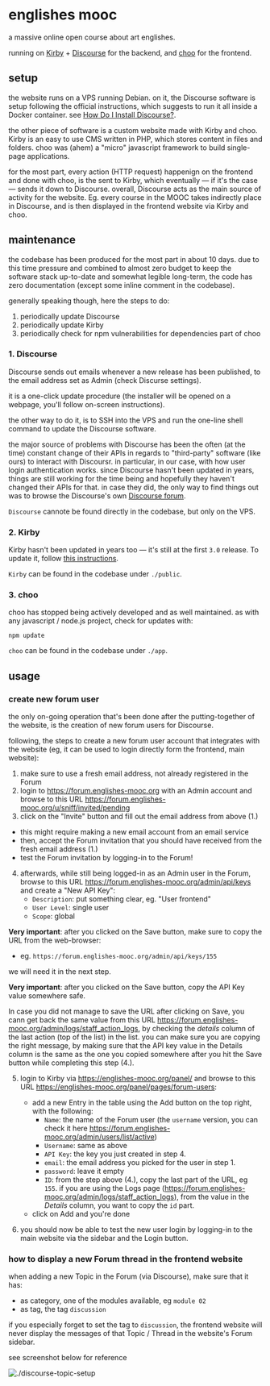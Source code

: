 # englishes mooc

a massive online open course about art englishes. 

running on [Kirby](https://getkirby.com/) + [Discourse](https://www.discourse.org/) for the backend, and [choo](https://choo.io/) for the frontend.

## setup

the website runs on a VPS running Debian. on it, the Discourse software is setup following the official instructions, which suggests to run it all inside a Docker container. see [How Do I Install Discourse?](https://github.com/discourse/discourse/blob/main/docs/INSTALL.md).

the other piece of software is a custom website made with Kirby and choo. Kirby is an easy to use CMS written in PHP, which stores content in files and folders. choo was (ahem) a "micro" javascript framework to build single-page applications.

for the most part, every action (HTTP request) happenign on the frontend and done with choo, is the sent to Kirby, which eventually — if it's the case — sends it down to Discourse. overall, Discourse acts as the main source of activity for the website. Eg. every course in the MOOC takes indirectly place in Discourse, and is then displayed in the frontend website via Kirby and choo.

## maintenance

the codebase has been produced for the most part in about 10 days. due to this time pressure and combined to almost zero budget to keep the software stack up-to-date and somewhat legible long-term, the code has zero documentation (except some inline comment in the codebase).

generally speaking though, here the steps to do:

1. periodically update Discourse
2. periodically update Kirby
3. periodically check for npm vulnerabilities for dependencies part of choo

### 1. Discourse

Discourse sends out emails whenever a new release has been published, to the email address set as Admin (check Discurse settings).

it is a one-click update procedure (the installer will be opened on a webpage, you'll follow on-screen instructions).

the other way to do it, is to SSH into the VPS and run the one-line shell command to update the Discourse software.

the major source of problems with Discourse has been the often (at the time) constant change of their APIs in regards to "third-party" software (like ours) to interact with Discoursr. in particular, in our case, with how user login authentication works. since Discourse hasn't been updated in years, things are still working for the time being and hopefully they haven't changed their APIs for that. in case they did, the only way to find things out was to browse the Discourse's own [Discourse forum](https://meta.discourse.org).

`Discourse` cannote be found directly in the codebase, but only on the VPS.

### 2. Kirby

Kirby hasn't been updated in years too — it's still at the first `3.0` release. 
To update it, follow [this instructions](https://getkirby.com/docs/guide/updates).

`Kirby` can be found in the codebase under `./public`.

### 3. choo

choo has stopped being actively developed and as well maintained. as with any javascript / node.js project, check for updates with: 

```
npm update
```

`choo` can be found in the codebase under `./app`.

## usage

### create new forum user

the only on-going operation that's been done after the putting-together of the website, is the creation of new forum users for Discourse.

following, the steps to create a new forum user account that integrates with the website (eg, it can be used to login directly form the frontend, main website):

1. make sure to use a fresh email address, not already registered in the Forum
2. login to <https://forum.englishes-mooc.org> with an Admin account and browse to this URL <https://forum.englishes-mooc.org/u/sniff/invited/pending>
3. click on the "Invite" button and fill out the email address from above (1.)
  - this might require making a new email account from an email service
  - then, accept the Forum invitation that you should have received from the fresh email address (1.)
  - test the Forum invitation by logging-in to the Forum!
4. afterwards, while still being logged-in as an Admin user in the Forum, browse to this URL <https://forum.englishes-mooc.org/admin/api/keys> and create a "New API Key":
   - `Description`: put something clear, eg. "User frontend"
   - `User Level`: single user
   - `Scope`: global
   
**Very important**: after you clicked on the Save button, make sure to copy the URL from the web-browser:

- eg. `https://forum.englishes-mooc.org/admin/api/keys/155`

we will need it in the next step. 

**Very important**: after you clicked on the Save button, copy the API Key value somewhere safe.

In case you did not manage to save the URL after clicking on Save, you cann get back the same value from this URL <https://forum.englishes-mooc.org/admin/logs/staff_action_logs>, by checking the *details* column of the last action (top of the list) in the list. you can make sure you are copying the right message, by making sure that  the API key value in the Details column is the same as the one you copied somewhere after you hit the Save button while completing this step (4.).
   
5. login to Kirby via <https://englishes-mooc.org/panel/> and browse to this URL <https://englishes-mooc.org/panel/pages/forum-users>:
   - add a new Entry in the table using the Add button on the top right, with the following:
	 - `Name`: the name of the Forum user (the `username` version, you can check it here https://forum.englishes-mooc.org/admin/users/list/active)
	 - `Username`: same as above
	 - `API Key`: the key you just created in step 4.
	 - `email`: the email address you picked for the user in step 1.
	 - `password`: leave it empty
	 - `ID`: from the step above (4.), copy the last part of the URL, eg `155`. if you are using the Logs page (<https://forum.englishes-mooc.org/admin/logs/staff_action_logs>), from the value in the *Details* column, you want to copy the `id` part.
   - click on Add and you're done

6. you should now be able to test the new user login by logging-in to the main website via the sidebar and the Login button.

### how to display a new Forum thread in the frontend website

when adding a new Topic in the Forum (via Discourse), make sure that it has:

- as category, one of the modules available, eg `module 02`
- as tag, the tag `discussion`

if you especially forget to set the tag to `discussion`, the frontend website will never display the messages of that Topic / Thread in the website's Forum sidebar.

see screenshot below for reference

![./discourse-topic-setup]()
